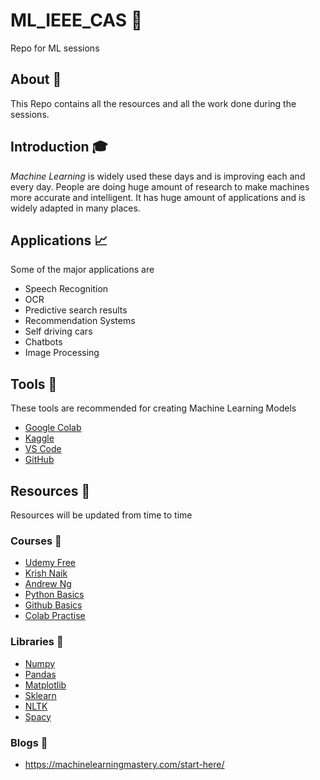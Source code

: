 # ML_IEEE_CAS 🌟
Repo for ML sessions

## About 💁
This Repo contains all the resources and all the work done during the sessions.

## Introduction 🎓
*Machine Learning* is widely used these days and is improving each and every day. People are doing huge amount of research to make machines more accurate and intelligent.
It has huge amount of applications and is widely adapted in many places.

## Applications 📈
Some of the major applications are
   * Speech Recognition
   * OCR
   * Predictive search results
   * Recommendation Systems
   * Self driving cars
   * Chatbots
   * Image Processing

## Tools 🧰
These tools are recommended for creating Machine Learning Models
   * [Google Colab](https://colab.research.google.com/notebooks/intro.ipynb#recent=true)
   * [Kaggle](https://www.kaggle.com/)
   * [VS Code](https://code.visualstudio.com/)
   * [GitHub](https://github.com/)

## Resources 📌
Resources will be updated from time to time

### Courses 📍
   * [Udemy Free](https://freeallcourse.com/machine-learning-a-z-hands-on-python-r-in-data-science-3/) 
   * [Krish Naik](https://www.youtube.com/watch?v=bPrmA1SEN2k&list=PLZoTAELRMXVPBTrWtJkn3wWQxZkmTXGwe)
   * [Andrew Ng](https://www.youtube.com/watch?v=PPLop4L2eGk&list=PLLssT5z_DsK-h9vYZkQkYNWcItqhlRJLN) 
   * [Python Basics](https://www.youtube.com/watch?v=QXeEoD0pB3E&list=PLsyeobzWxl7poL9JTVyndKe62ieoN-MZ3)
   * [Github Basics](https://www.youtube.com/watch?v=BCQHnlnPusY&list=PLRqwX-V7Uu6ZF9C0YMKuns9sLDzK6zoiV)
   * [Colab Practise](https://colab.research.google.com/github/cs231n/cs231n.github.io/blob/master/python-colab.ipynb#scrollTo=RWdbaGigL9hU)

### Libraries 📍
   * [Numpy](https://www.youtube.com/watch?v=xECXZ3tyONo)
   * [Pandas](https://www.youtube.com/watch?v=dcqPhpY7tWk)
   * [Matplotlib](https://www.youtube.com/watch?v=6rKe2IEIu8c)
   * [Sklearn](https://scikit-learn.org/stable/)
   * [NLTK](https://www.nltk.org/)
   * [Spacy](https://spacy.io/)


 
### Blogs 📍
   * https://machinelearningmastery.com/start-here/


